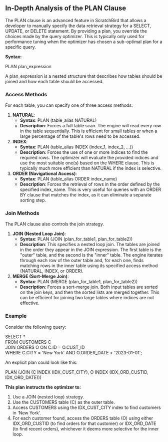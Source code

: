 ## **In-Depth Analysis of the PLAN Clause**

The PLAN clause is an advanced feature in ScratchBird that allows a developer to manually specify the data retrieval strategy for a SELECT, UPDATE, or DELETE statement. By providing a plan, you override the choices made by the query optimizer. This is typically only used for performance tuning when the optimizer has chosen a sub-optimal plan for a specific query.

**Syntax:**

PLAN plan\_expression

A plan\_expression is a nested structure that describes how tables should be joined and how each table should be accessed.

### **Access Methods**

For each table, you can specify one of three access methods:

1. **NATURAL**:  
   * **Syntax**: PLAN (table\_alias NATURAL)  
   * **Description**: Forces a full table scan. The engine will read every row in the table sequentially. This is efficient for small tables or when a large percentage of the table's rows need to be accessed.  
2. **INDEX**:  
   * **Syntax**: PLAN (table\_alias INDEX (index\_1, index\_2, ...))  
   * **Description**: Forces the use of one or more indices to find the required rows. The optimizer will evaluate the provided indices and use the most suitable one(s) based on the WHERE clause. This is typically much more efficient than NATURAL if the index is selective.  
3. **ORDER (Navigational Access)**:  
   * **Syntax**: PLAN (table\_alias ORDER index\_name)  
   * **Description**: Forces the retrieval of rows in the order defined by the specified index\_name. This is very useful for queries with an ORDER BY clause that matches the index, as it can eliminate a separate sorting step.

### **Join Methods**

The PLAN clause also controls the join strategy.

1. **JOIN (Nested Loop Join)**:  
   * **Syntax**: PLAN (JOIN (plan\_for\_table1, plan\_for\_table2))  
   * **Description**: This specifies a nested loop join. The tables are joined in the order they appear in the JOIN expression. The first table is the "outer" table, and the second is the "inner" table. The engine iterates through each row of the outer table and, for each one, finds matching rows in the inner table using its specified access method (NATURAL, INDEX, or ORDER).  
2. **MERGE (Sort-Merge Join)**:  
   * **Syntax**: PLAN (MERGE (plan\_for\_table1, plan\_for\_table2))  
   * **Description**: Forces a sort-merge join. Both input tables are sorted on the join keys, and then the sorted lists are merged together. This can be efficient for joining two large tables where indices are not effective.

### **Example**

Consider the following query:

SELECT \*  
FROM CUSTOMERS C  
JOIN ORDERS O ON C.ID \= O.CUST\_ID  
WHERE C.CITY \= 'New York' AND O.ORDER\_DATE \> '2023-01-01';

An explicit plan could look like this:

PLAN (JOIN (C INDEX (IDX\_CUST\_CITY), O INDEX (IDX\_ORD\_CUSTID, IDX\_ORD\_DATE)))

**This plan instructs the optimizer to:**

1. Use a JOIN (nested loop) strategy.  
2. Use the CUSTOMERS table (C) as the outer table.  
3. Access CUSTOMERS using the IDX\_CUST\_CITY index to find customers in 'New York'.  
4. For each customer found, access the ORDERS table (O) using either IDX\_ORD\_CUSTID (to find orders for that customer) or IDX\_ORD\_DATE (to find recent orders), whichever it deems more selective for the inner loop.